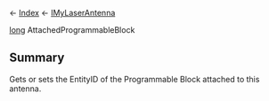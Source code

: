 ← [Index](Api-Index) ← [IMyLaserAntenna](Sandbox.ModAPI.Ingame.IMyLaserAntenna)

[long](System.Int64) AttachedProgrammableBlock

## Summary

Gets or sets the EntityID of the Programmable Block attached to this antenna.

